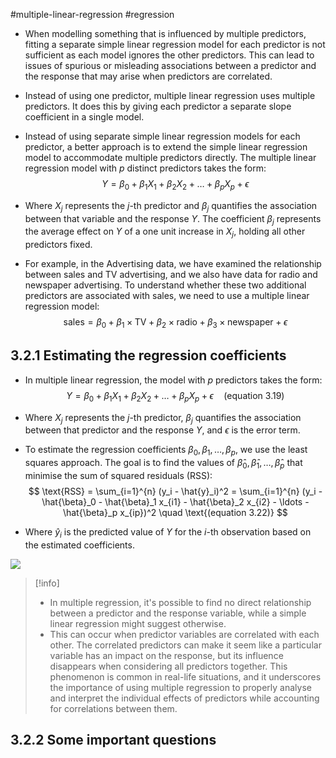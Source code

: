 #multiple-linear-regression #regression 

- When modelling something that is influenced by multiple predictors, fitting a separate simple linear regression model for each predictor is not sufficient as each model ignores the other predictors. This can lead to issues of spurious or misleading associations between a predictor and the response that may arise when predictors are correlated.
- Instead of using one predictor, multiple linear regression uses multiple predictors. It does this by giving each predictor a separate slope coefficient in a single model. 
- Instead of using separate simple linear regression models for each predictor, a better approach is to extend the simple linear regression model to accommodate multiple predictors directly. The multiple linear regression model with $p$ distinct predictors takes the form:
$$ Y = \beta_0 + \beta_1X_1 + \beta_2X_2 + \ldots + \beta_pX_p + \epsilon $$
- Where $X_j$ represents the $j$-th predictor and $\beta_j$ quantifies the association between that variable and the response $Y$. The coefficient $\beta_j$ represents the average effect on $Y$ of a one unit increase in $X_j$, holding all other predictors fixed.

- For example, in the Advertising data, we have examined the relationship between sales and TV advertising, and we also have data for radio and newspaper advertising. To understand whether these two additional predictors are associated with sales, we need to use a multiple linear regression model:
$$ \text{sales} = \beta_0 + \beta_1 \times \text{TV} + \beta_2 \times \text{radio} + \beta_3 \times \text{newspaper} + \epsilon $$
## 3.2.1 Estimating the regression coefficients 

- In multiple linear regression, the model with $p$ predictors takes the form:
$$ Y = \beta_0 + \beta_1 X_1 + \beta_2 X_2 + \ldots + \beta_p X_p + \epsilon \quad \text{(equation 3.19)} $$
- Where $X_j$ represents the $j$-th predictor, $\beta_j$ quantifies the association between that predictor and the response $Y$, and $\epsilon$ is the error term.

- To estimate the regression coefficients $\beta_0, \beta_1, \ldots, \beta_p$, we use the least squares approach. The goal is to find the values of $\hat{\beta}_0, \hat{\beta}_1, \ldots, \hat{\beta}_p$ that minimise the sum of squared residuals (RSS):
$$ \text{RSS} = \sum_{i=1}^{n} (y_i - \hat{y}_i)^2 = \sum_{i=1}^{n} (y_i - \hat{\beta}_0 - \hat{\beta}_1 x_{i1} - \hat{\beta}_2 x_{i2} - \ldots - \hat{\beta}_p x_{ip})^2 \quad \text{(equation 3.22)} $$
- Where $\hat{y}_i$ is the predicted value of $Y$ for the $i$-th observation based on the estimated coefficients.

![](https://lh3.googleusercontent.com/Fth10domzk7Dm9vE-Vx3e3GOl4wxobpLixV-WsOSymd3nBHRXopNivc1HoR0vEXYAf4bG6bCEP1YWE8Zkl-UjPuPqnZmccleJA2WiMYv52nxkGDQc79T0VLgprdp1o3hbbMWEAooLUKv2CcDkmqM2tc)

> [!info]
> - In multiple regression, it's possible to find no direct relationship between a predictor and the response variable, while a simple linear regression might suggest otherwise. 
> - This can occur when predictor variables are correlated with each other. The correlated predictors can make it seem like a particular variable has an impact on the response, but its influence disappears when considering all predictors together. This phenomenon is common in real-life situations, and it underscores the importance of using multiple regression to properly analyse and interpret the individual effects of predictors while accounting for correlations between them.

## 3.2.2 Some important questions

